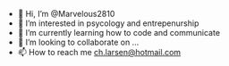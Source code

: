 - 👋 Hi, I’m @Marvelous2810
- 👀 I’m interested in psycology and entrepenurship 
- 🌱 I’m currently learning how to code and communicate
- 💞️ I’m looking to collaborate on ...
- 📫 How to reach me ch.larsen@hotmail.com

<!---
Marvelous2810/Marvelous2810 is a ✨ special ✨ repository because its `README.md` (this file) appears on your GitHub profile.
You can click the Preview link to take a look at your changes.
--->

